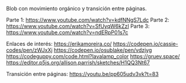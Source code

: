 Blob con movimiento orgánico y transición entre páginas.

Parte 1: https://www.youtube.com/watch?v=kdfNNgS7Ldc
Parte 2: https://www.youtube.com/watch?v=SfUyqW6kZzI
Parte 3: https://www.youtube.com/watch?v=ndERpP01s7c

Enlaces de interés:
https://erikamoreira.co/
https://codepen.io/cassie-codes/pen/zWJxXj
https://codepen.io/osublake/pen/vdzjyg
https://codeguppy.com/code.html?lavalamp_color
https://gruev.space/
https://editor.p5js.org/allison.parrish/sketches/H1QQ3Nt67

Transición entre páginas: https://youtu.be/pp605udv3vk?t=83